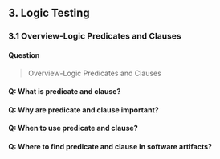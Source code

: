 ## 3. Logic Testing 
### 3.1 Overview-Logic Predicates and Clauses

#### Question
> Overview-Logic Predicates and Clauses

#### Q: What is predicate and clause?
#### Q: Why are predicate and clause important?
#### Q: When to use predicate and clause?
#### Q: Where to find predicate and clause in software artifacts?
